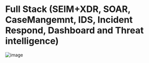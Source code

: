 # Full Stack (SEIM+XDR, SOAR, CaseMangemnt, IDS, Incident Respond, Dashboard and Threat intelligence) 
![image](https://github.com/mjounes2/Cybersecurity/assets/113125062/62334db2-bd1b-4301-a186-28143514502c)

